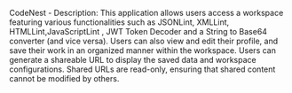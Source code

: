 CodeNest - 
Description: 
	This application allows users access a workspace featuring various functionalities such as JSONLint, XMLLint, HTMLLint,JavaScriptLint , 
JWT Token Decoder and a String to Base64 converter (and vice versa). Users can also view and edit their profile, and save their work in an organized manner within the workspace.
Users can generate a shareable URL to display the saved data and workspace configurations.
Shared URLs are read-only, ensuring that shared content cannot be modified by others.

